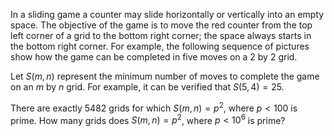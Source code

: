 In a sliding game a counter may slide horizontally or vertically into an empty space. The objective of the game is to move the red counter from the top left corner of a grid to the bottom right corner; the space always starts in the bottom right corner. For example, the following sequence of pictures show how the game can be completed in five moves on a $2$ by $2$ grid.

Let $S(m,n)$ represent the minimum number of moves to complete the game on an $m$ by $n$ grid. For example, it can be verified that $S(5,4) = 25$.

There are exactly $5482$ grids for which $S(m,n) = p^2$, where $p \lt 100$ is prime.
How many grids does $S(m,n) = p^2$, where $p \lt 10^6$ is prime?